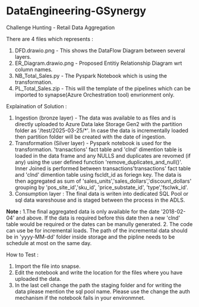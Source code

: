 # DataEngineering-GSynergy
Challenge Hunting - Retail Data Aggregation

There are 4 files which represents : 
1. DFD.drawio.png -  This shows the DataFlow Diagram between several layers.
2. ER_Diagram.drawio.png - Proposed Entitiy Relationship Diagram wrt column names.
3. NB_Total_Sales.py - The Pyspark Notebook which is using the transformation.
4. PL_Total_Sales.zip - This will the template of the pipelines which can be imported to synapse(Azure Orchestration tool) envrionment only.


Explaination of Solution :
1. Ingestion (bronze layer) - The data was available to as files and is directly uploaded to Azure Data lake Storage Gen2 with the partition folder as '/test/2025-03-25/*'. In case the data is incrementally loaded then partition folder will be created with the date of ingestion.
2. Transformation (Silver layer) - Pyspark notebook is used for the transformation.
   'transactions' fact table and 'clnd' dimention table is loaded in the data frame and any NULLS and duplicates are revomed (if any) using the user defined function 'remove_duplicates_and_null()'.
   Inner Joined is performed between transactions'transactions' fact table and 'clnd' dimention table using fscldt_id as foriegn key.
   The data is then aggregated as sum of 'sales_units','sales_dollars','discount_dollars' grouping by 'pos_site_id','sku_id', 'price_substate_id', 'type','fsclwk_id'.
3. Consumption layer : The final data is writen into dedicated SQL Pool or sql data wareshouse and is staged between the process in the ADLS.

**Note :** 
1.The final aggregated data is only available for the date '2018-02-04' and above. If the data is required before this date then a new 'clnd' table would be required or the dates can be manully generated.
2. The code can use be for incremental loads. The path of the incremental data should be in 'yyyy-MM-dd' folder inside storage and the pipline needs to be schedule at most on the same day.



How to Test :
1. Import the file into snapse.
2. Edit the notebook and write the location for the files where you have uploaded the data.
3. In the last cell change the path the staging folder and for writing the data please mention the sql pool name.
Please use the change the auth mechanism if the notebook fails in your environmnet.
   
